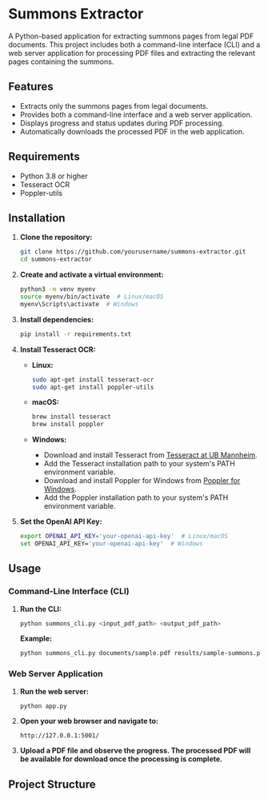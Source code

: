 # Summons Extractor

A Python-based application for extracting summons pages from legal PDF documents. This project includes both a command-line interface (CLI) and a web server application for processing PDF files and extracting the relevant pages containing the summons.

## Features

- Extracts only the summons pages from legal documents.
- Provides both a command-line interface and a web server application.
- Displays progress and status updates during PDF processing.
- Automatically downloads the processed PDF in the web application.

## Requirements

- Python 3.8 or higher
- Tesseract OCR
- Poppler-utils

## Installation

1. **Clone the repository:**

    ```bash
    git clone https://github.com/yourusername/summons-extractor.git
    cd summons-extractor
    ```

2. **Create and activate a virtual environment:**

    ```bash
    python3 -m venv myenv
    source myenv/bin/activate  # Linux/macOS
    myenv\Scripts\activate  # Windows
    ```

3. **Install dependencies:**

    ```bash
    pip install -r requirements.txt
    ```

4. **Install Tesseract OCR:**

    - **Linux:**

        ```bash
        sudo apt-get install tesseract-ocr
        sudo apt-get install poppler-utils
        ```

    - **macOS:**

        ```bash
        brew install tesseract
        brew install poppler
        ```

    - **Windows:**

        - Download and install Tesseract from [Tesseract at UB Mannheim](https://github.com/UB-Mannheim/tesseract/wiki).
        - Add the Tesseract installation path to your system's PATH environment variable.
        - Download and install Poppler for Windows from [Poppler for Windows](http://blog.alivate.com.au/poppler-windows/).
        - Add the Poppler installation path to your system's PATH environment variable.

5. **Set the OpenAI API Key:**

    ```bash
    export OPENAI_API_KEY='your-openai-api-key'  # Linux/macOS
    set OPENAI_API_KEY='your-openai-api-key'  # Windows
    ```

## Usage

### Command-Line Interface (CLI)

1. **Run the CLI:**

    ```bash
    python summons_cli.py <input_pdf_path> <output_pdf_path>
    ```

    **Example:**

    ```bash
    python summons_cli.py documents/sample.pdf results/sample-summons.pdf gpt4
    ```

### Web Server Application

1. **Run the web server:**

    ```bash
    python app.py
    ```

2. **Open your web browser and navigate to:**

    ```
    http://127.0.0.1:5001/
    ```

3. **Upload a PDF file and observe the progress. The processed PDF will be available for download once the processing is complete.**

## Project Structure


